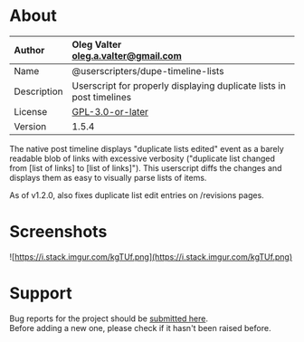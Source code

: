 
# About

| Author       | Oleg Valter<br>[oleg.a.valter@gmail.com](mailto:oleg.a.valter@gmail.com) |
| :----------- | :----------------------- |
| Name | @userscripters/dupe-timeline-lists |
| Description | Userscript for properly displaying duplicate lists in post timelines |
| License | [GPL-3.0-or-later](https://spdx.org/licenses/GPL-3.0-or-later) |
| Version | 1.5.4 |

The native post timeline displays "duplicate lists edited" event as a barely readable blob of links with excessive verbosity ("duplicate list changed from [list of links] to [list of links]"). This userscript diffs the changes and displays them as easy to visually parse lists of items.

As of v1.2.0, also fixes duplicate list edit entries on /revisions pages.
# Screenshots
![https://i.stack.imgur.com/kgTUf.png](https://i.stack.imgur.com/kgTUf.png)

# Support

Bug reports for the project should be [submitted here](https://github.com/userscripters/dupe-timeline-lists/issues).
<br>Before adding a new one, please check if it hasn't been raised before.
  